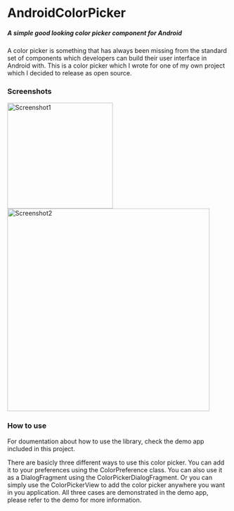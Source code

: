 # AndroidColorPicker
##### A simple good looking color picker component for Android

A color picker is something that has always been missing from the standard set of components which developers can build their user interface in Android with. This is a color picker which I wrote for one of my own project which I decided to release as open source.

### Screenshots
<img src="https://cloud.githubusercontent.com/assets/5458667/7705688/079f4872-fe46-11e4-9c0c-a0083bac8d10.png" alt="Screenshot1" width="240">
<img src="https://cloud.githubusercontent.com/assets/5458667/7705689/07a0673e-fe46-11e4-94c8-49a980e7d1b5.png" alt="Screenshot2" width="460">

### How to use

For doumentation about how to use the library, check the demo app included in this project.

There are basicly three different ways to use this color picker. You can add it to your preferences using the ColorPreference class. You can also use it as a DialogFragment using the ColorPickerDialogFragment. Or you can simply use the ColorPickerView to add the color picker anywhere you want in you application. All three cases are demonstrated in the demo app, please refer to the demo for more information.
